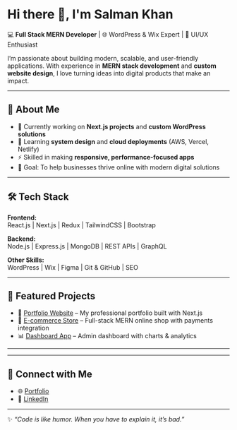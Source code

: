 # Hi there 👋, I'm Salman Khan  

💻 **Full Stack MERN Developer** | 🌐 WordPress & Wix Expert | 🎨 UI/UX Enthusiast  

I’m passionate about building modern, scalable, and user-friendly applications. With experience in **MERN stack development** and **custom website design**, I love turning ideas into digital products that make an impact.  

---

## 🚀 About Me  
- 🔭 Currently working on **Next.js projects** and **custom WordPress solutions**  
- 🌱 Learning **system design** and **cloud deployments** (AWS, Vercel, Netlify)  
- ⚡ Skilled in making **responsive, performance-focused apps**  
- 🎯 Goal: To help businesses thrive online with modern digital solutions  

---

## 🛠️ Tech Stack  

**Frontend:**  
React.js | Next.js | Redux | TailwindCSS | Bootstrap  

**Backend:**  
Node.js | Express.js | MongoDB | REST APIs | GraphQL  

**Other Skills:**  
WordPress | Wix | Figma | Git & GitHub | SEO  

---

## 📂 Featured Projects  
- 🌟 [Portfolio Website](https://salmandev.vercel.app) – My professional portfolio built with Next.js  
- 🛒 [E-commerce Store](https://remac.ae) – Full-stack MERN online shop with payments integration  
- 📊 [Dashboard App](https://my.korapoint.com) – Admin dashboard with charts & analytics  

---


---

## 🤝 Connect with Me  
- 🌐 [Portfolio](https://salmandev.vercel.app)  
- 💼 [LinkedIn](https://www.linkedin.com/in/salman-khan-7d3882/)  

---
✨ *“Code is like humor. When you have to explain it, it’s bad.”*  

